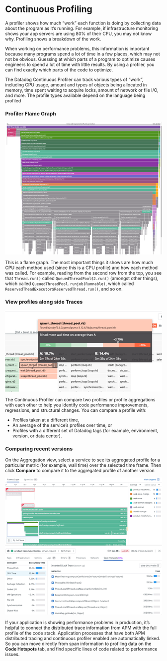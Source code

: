 # Continuous Profiling

A profiler shows how much “work” each function is doing by collecting data about the program as it’s running. For example, if infrastructure monitoring shows your app servers are using 80% of their CPU, you may not know why. Profiling shows a breakdown of the work.

When working on performance problems, this information is important because many programs spend a lot of time in a few places, which may not not be obvious. Guessing at which parts of a program to optimize causes engineers to spend a lot of time with little results. By using a profiler, you can find exactly which parts of the code to optimize.

The Datadog Continuous Profiler can track various types of “work”, including CPU usage, amount and types of objects being allocated in memory, time spent waiting to acquire locks, amount of network or file I/O, and more. The profile types available depend on the language being profiled

### Profiler Flame Graph
![Profiler Flame Graph](./assets/profiler_flame_graph.png)

This is a flame graph. The most important things it shows are how much CPU each method used (since this is a CPU profile) and how each method was called. For example, reading from the second row from the top, you see that `Thread.run()` called `QueuedThreadPool$2.run()` (amongst other things), which called `QueuedThreadPool.runjob(Runnable)`, which called `ReservedTheadExecutor$ReservedThread.run()`, and so on.

### View profiles along side Traces
![Profiler Trace Details](./assets/profiler_compare.png)

The Continuous Profiler can compare two profiles or profile aggregations with each other to help you identify code performance improvements, regressions, and structural changes. You can compare a profile with:
 * Profiles taken at a different time,
 * An average of the service’s profiles over time, or
 * Profiles with a different set of Datadog tags (for example, environment, version, or data center).

### Comparing recent versions
On the Aggregation view, select a service to see its aggregated profile for a particular metric (for example, wall time) over the selected time frame. Then click **Compare** to compare it to the aggregated profile of another version

![Profiler Flame Graph](./assets/profiler_trace_detail.png)

If your application is showing performance problems in production, it’s helpful to connect the distributed trace information from APM with the full profile of the code stack. Application processes that have both APM distributed tracing and continuous profiler enabled are automatically linked. So you can move directly from span information to profiling data on the **Code Hotspots** tab, and find specific lines of code related to performance issues.
